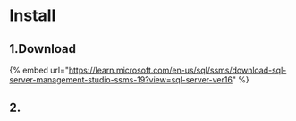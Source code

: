 # Install

## 1.Download

{% embed url="https://learn.microsoft.com/en-us/sql/ssms/download-sql-server-management-studio-ssms-19?view=sql-server-ver16" %}

## 2.
